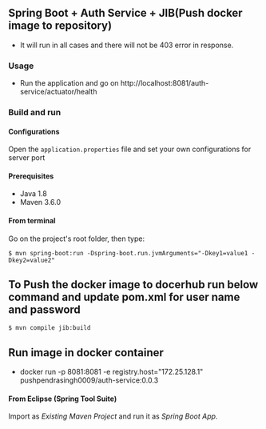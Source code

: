 ## Spring Boot + Auth Service + JIB(Push docker image to repository)
- It will run in all cases and there will not be 403 error in response.

### Usage

- Run the application and go on http://localhost:8081/auth-service/actuator/health

### Build and run

#### Configurations

Open the `application.properties` file and set your own configurations for server port

#### Prerequisites

- Java 1.8
- Maven 3.6.0

#### From terminal

Go on the project's root folder, then type:

    $ mvn spring-boot:run -Dspring-boot.run.jvmArguments="-Dkey1=value1 -Dkey2=value2"
    
## To Push the docker image to docerhub run below command and update pom.xml for user name and password
	$ mvn compile jib:build
	
## Run image in docker container
- docker run -p 8081:8081 -e registry.host="172.25.128.1"  pushpendrasingh0009/auth-service:0.0.3

#### From Eclipse (Spring Tool Suite)

Import as *Existing Maven Project* and run it as *Spring Boot App*.
